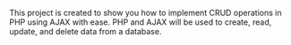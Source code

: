 This project is created to show you how to implement CRUD operations in PHP using AJAX with ease. PHP and AJAX will be used to create, read, update, and delete data from a database.
